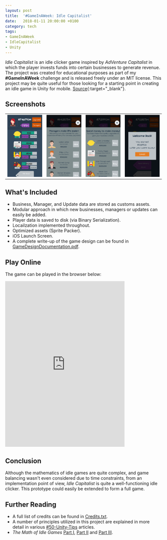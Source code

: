 ```yaml
---
layout: post
title:  '#GameInAWeek: Idle Capitalist'
date:   2018-01-11 20:00:00 +0100
category: tech
tags:
- GameInAWeek
- IdleCapitalist
- Unity
---
```


*Idle Capitalist* is an idle clicker game inspired by *AdVenture Capitalist* in which the player invests funds into certain businesses to generate revenue. The project was created for educational purposes as part of my **#GameInAWeek** challenge and is released freely under an MIT license. This project may be quite useful for those looking for a starting point in creating an idle game in Unity for mobile. [Source](https://github.com/defuncart/game-in-a-week/tree/master/IdleCapitalist){:target="_blank"}.

## Screenshots

<table style="width:100%" height="20%" cellspacing="5" cellpadding="5">
  <tr>
    <th><img src="https://raw.githubusercontent.com/defuncart/game-in-a-week/master/docs/assets/images/IdleCapitalist/screenshot1.png" style="width:25% height:100%"></th>
    <th><img src="https://raw.githubusercontent.com/defuncart/game-in-a-week/master/docs/assets/images/IdleCapitalist/screenshot2.png" style="width:25% height:100%"></th>
    <th><img src="https://raw.githubusercontent.com/defuncart/game-in-a-week/master/docs/assets/images/IdleCapitalist/screenshot3.png" style="width:25% height:100%"></th>
    <th><img src="https://raw.githubusercontent.com/defuncart/game-in-a-week/master/docs/assets/images/IdleCapitalist/screenshot4.png" style="width:25% height:100%"></th>
  </tr>
</table>
<p></p>

## What's Included

* Business, Manager, and Update data are stored as customs assets.
* Modular approach in which new businesses, managers or updates can easily be added.
* Player data is saved to disk (via Binary Serialization).
* Locailzation implemented throughout.
* Optimized assets (Sprite Packer).
* iOS Launch Screen.
* A complete write-up of the game design can be found in [GameDesignDocumentation.pdf](https://github.com/defuncart/game-in-a-week/blob/master/IdleCapitalist/GameDesignDocumentation.pdf).

## Play Online

The game can be played in the browser below:

<iframe frameborder="0" src="https://itch.io/embed-upload/728620?color=808285" allowfullscreen="no" width="384" height="532"></iframe>
<p></p>

## Conclusion

Although the mathematics of idle games are quite complex, and game balancing wasn't even considered due to time constraints, from an implementation point of view, *Idle Capitalist* is quite a well-functioning idle clicker. This prototype could easily be extended to form a full game.

## Further Reading

* A full list of credits can be found in [Credits.txt](https://github.com/defuncart/game-in-a-week/blob/master/IdleCapitalist/Credits.txt).
* A number of principles utilized in this project are explained in more detail in various [#50-Unity-Tips](https://github.com/defuncart/50-unity-tips) articles.
* *The Math of Idle Games* [Part I](http://blog.kongregate.com/the-math-of-idle-games-part-i/), [Part II](http://blog.kongregate.com/the-math-of-idle-games-part-ii/) and [Part III](http://blog.kongregate.com/the-math-of-idle-games-part-iii/).

